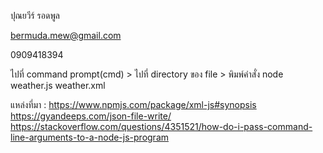 ปุณยวีร์ รอดพูล

bermuda.mew@gmail.com

0909418394

ไปที่ command prompt(cmd) > ไปที่ directory ของ file > พิมพ์คำสั่ง node weather.js weather.xml

แหล่งที่มา : https://www.npmjs.com/package/xml-js#synopsis
          https://gyandeeps.com/json-file-write/
          https://stackoverflow.com/questions/4351521/how-do-i-pass-command-line-arguments-to-a-node-js-program
